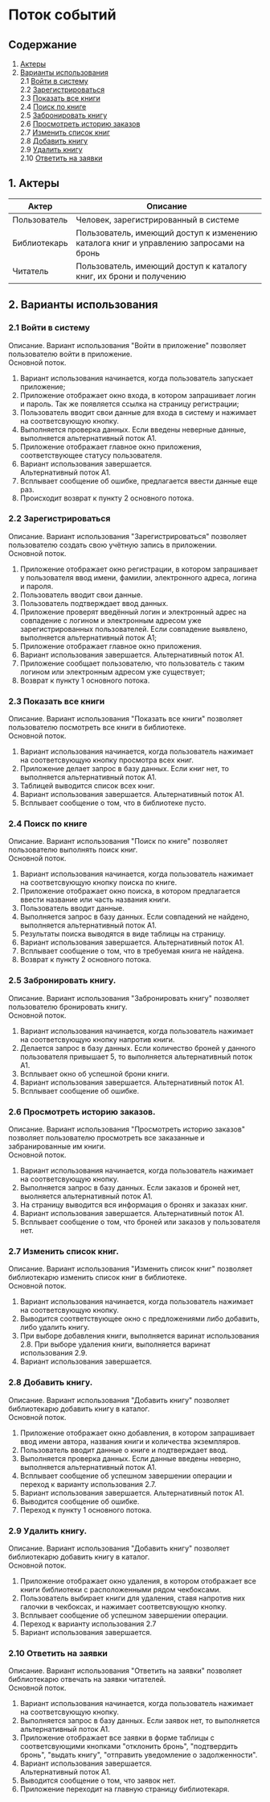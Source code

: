 # Поток событий 
## Содержание
1. [Актеры](#actors)   
2. [Варианты использования](#use)   
2.1 [Войти в систему](#signin)  
2.2 [Зарегистрироваться](#signup)  
2.3 [Показать все книги](#showbooklist)  
2.4 [Поиск по книге](#search)  
2.5 [Забронировать книгу](#bookbook)  
2.6 [Просмотреть историю заказов](#showhistory)  
2.7 [Изменить список книг](#changebooklist)  
2.8 [Добавить книгу](#addbook)  
2.9 [Удалить книгу](#deletebook)  
2.10 [Ответить на заявки](#ask)  
## 1. Актеры <a name="actors"></a>
| Актер         | Описание           |
| ------------- |------------------|
| Пользователь  | Человек, зарегистрированный в системе |
| Библиотекарь     | Пользователь, имеющий доступ к изменению каталога книг и управлению запросами на бронь |
| Читатель  | Пользователь, имеющий доступ к каталогу книг, их брони и получению |
## 2. Варианты использования <a name="use"></a>
### 2.1 Войти в систему <a name="signin"></a>
Описание. Вариант использования "Войти в приложение" позволяет пользователю войти в приложение.  
Основной поток.
1. Вариант использования начинается, когда пользователь запускает приложение;
2. Приложение отображает окно входа, в котором запрашивает логин и пароль. Так же появляется ссылка на страницу регистрации;
3. Пользователь вводит свои данные для входа в систему и нажимает на соответсвующую кнопку.
4. Выполняется проверка данных. Если введены неверные данные, выполняется альтернативный поток А1.
5. Приложение отображает главное окно приложения, соответствующее статусу пользователя.
6. Вариант использования завершается.  
Альтернативный поток А1.
1. Всплывает сообщение об ошибке, предлагается ввести данные еще раз.
2. Происходит возврат к пункту 2 основного потока.
### 2.2 Зарегистрироваться <a name="signup"></a>
Описание. Вариант использования "Зарегистрироваться" позволяет пользователю создать свою учётную запись в приложении.  
Основной поток.
1. Приложение отображает окно регистрации, в котором запрашивает у пользователя ввод имени, фамилии, электронного адреса, логина и пароля.
2. Пользователь вводит свои данные.
3. Пользователь подтверждает ввод данных.
4. Приложение проверят введённый логин и электронный адрес на совпадение с логином и электронным адресом уже зарегистрированных пользователей. Если совпадение выявлено, выполняется альтернативный поток А1;
5. Приложение отображает главное окно приложения.
6. Вариант использования завершается.
Альтернативный поток А1.  
1. Приложение сообщает пользователю, что пользователь с таким логином или электронным адресом уже существует;
2. Возврат к пункту 1 основного потока.
### 2.3 Показать все книги <a name="showbooklist"></a>
Описание. Вариант использования "Показать все книги" позволяет пользователю посмотреть все книги в библиотеке.  
Основной поток.
1. Вариант использования начинается, когда пользователь нажимает на соответсвующую кнопку просмотра всех книг.
2. Приложение делает запрос в базу данных. Если книг нет, то выполняется альтернативный поток А1.
3. Таблицей выводится список всех книг.
7. Вариант использования завершается.
Альтернативный поток А1.  
1. Всплывает сообщение о том, что в библиотеке пусто.
### 2.4 Поиск по книге <a name="search"></a>
Описание. Вариант использования "Поиск по книге" позволяет пользователю выполнять поиск книг.  
Основной поток.
1. Вариант использования начинается, когда пользователь нажимает на соответсвующую кнопку поиска по книге.
2. Приложение отображает окно поиска, в котором предлагается ввести название или часть названия книги.
3. Пользователь вводит данные.
4. Выполняется запрос в базу данных. Если совпадений не найдено, выполняется альтернативный поток А1.
5. Результаты поиска выводятся в виде таблицы на страницу.
6. Вариант использования завершается.
Альтернативный поток А1.  
1. Всплывает сообщение о том, что в требуемая книга не найдена.
2. Возврат к пункту 2 основного потока.
### 2.5 Забронировать книгу. <a name="bookbook"></a>
Описание. Вариант использования "Забронировать книгу" позволяет пользователю бронировать книгу.  
Основной поток.
1. Вариант использования начинается, когда пользователь нажимает на соответсвующую кнопку напротив книги.
2. Делается запрос в базу данных. Если количество броней у данного пользователя привышает 5, то выполняется альтернативный поток А1.
3. Всплывает окно об успешной брони книги.
4. Вариант использования завершается.
Альтернативный поток А1.  
1. Всплывает сообщение об ошибке.
### 2.6 Просмотреть историю заказов. <a name="showhistory"></a>
Описание. Вариант использования "Просмотреть историю заказов" позволяет пользователю просмотреть все заказанные и забранированные им книги.  
Основной поток.
1. Вариант использования начинается, когда пользователь нажимает на соответсвующую кнопку.
2. Выполняется запрос в базу данных. Если заказов и броней нет, выолняется альтернативный поток А1.
3. На страницу выводится вся информация о бронях и заказах книг.
4. Вариант использования завершается.
Альтернативный поток А1.  
1. Всплывает сообщение о том, что броней или заказов у пользователя нет.
### 2.7 Изменить список книг. <a name="changebooklist"></a>
Описание. Вариант использования "Изменить список книг" позволяет библиотекарю изменить список книг в библиотеке.  
Основной поток.
1. Вариант использования начинается, когда пользователь нажимает на соответсвующую кнопку.
2. Выводится соответствующее окно с предложениями либо добавить, либо удалить книгу.
3. При выборе добавления книги, выполняется варинат использования 2.8. При выборе удаления книги, выполняется варинат использования 2.9.
4. Вариант использования завершается.
### 2.8 Добавить книгу. <a name="addbook"></a>
Описание. Вариант использования "Добавить книгу" позволяет библиотекарю добавить книгу в каталог.  
Основной поток.
1. Приложение отображает окно добавления, в котором запрашивает ввод имени автора, названия книги и количества экземпляров.
2. Пользователь вводит данные о книге и подтверждает ввод.
3. Выполняется проверка данных. Если данные введены неверно, выполняется альтернативный поток А1.
4. Всплывает сообщение об успешном завершении операции и переход к варианту использования 2.7.
5. Вариант использования завершается.
Альтернативный поток А1.  
1. Выводится сообщение об ошибке.
2. Переход к пункту 1 основного потока.
### 2.9 Удалить книгу. <a name="deletebook"></a>
Описание. Вариант использования "Добавить книгу" позволяет библиотекарю добавить книгу в каталог.  
Основной поток.
1. Приложение отображает окно удаления, в котором отображает все книги библиотеки с расположенными рядом чекбоксами.
2. Пользователь выбирает книги для удаления, ставя напротив них галочки в чекбоксах, и нажимает соответсвующую кнопку.
3. Всплывает сообщение об успешном завершении операции.
4. Переход к варианту использования 2.7
5. Вариант использования завершается.
### 2.10 Ответить на заявки <a name="ask"></a>
Описание. Вариант использования "Ответить на заявки" позволяет библиотекарю отвечать на заявки читателей.  
Основной поток.
1. Вариант использования начинается, когда пользователь нажимает на соответсвующую кнопку.
2. Выполняется запрос в базу данных. Если заявок нет, то выполняется альтернативный поток А1.
3. Приложение отображает все заявки в форме таблицы с соответсвующими кнопками "отклонить бронь", "подтвердить бронь", "выдать книгу", "отправить уведомление о задолженности".
4. Вариант использования завершается.  
Альтернативный поток А1.  
1. Выводится сообщение о том, что заявок нет.
2. Приложение переходит на главную страницу библиотекаря.


